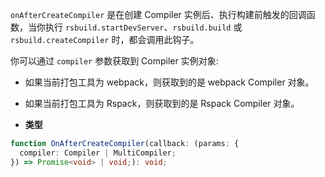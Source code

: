 `onAfterCreateCompiler` 是在创建 Compiler 实例后、执行构建前触发的回调函数，当你执行 `rsbuild.startDevServer`、`rsbuild.build` 或 `rsbuild.createCompiler` 时，都会调用此钩子。

你可以通过 `compiler` 参数获取到 Compiler 实例对象:

- 如果当前打包工具为 webpack，则获取到的是 webpack Compiler 对象。
- 如果当前打包工具为 Rspack，则获取到的是 Rspack Compiler 对象。

- **类型**

```ts
function OnAfterCreateCompiler(callback: (params: {
  compiler: Compiler | MultiCompiler;
}) => Promise<void> | void;): void;
```
